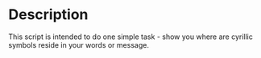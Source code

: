 Description
===========

This script is intended to do one simple task - show you where are cyrillic symbols reside in your words or message.
